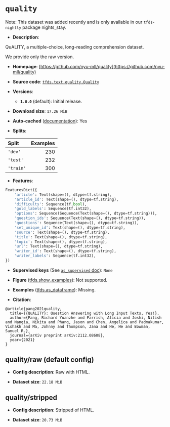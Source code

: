 <div itemscope itemtype="http://schema.org/Dataset">
  <div itemscope itemprop="includedInDataCatalog" itemtype="http://schema.org/DataCatalog">
    <meta itemprop="name" content="TensorFlow Datasets" />
  </div>
  <meta itemprop="name" content="quality" />
  <meta itemprop="description" content="QuALITY, a multiple-choice, long-reading comprehension dataset.&#10;&#10;We provide only the raw version.&#10;&#10;To use this dataset:&#10;&#10;```python&#10;import tensorflow_datasets as tfds&#10;&#10;ds = tfds.load(&#x27;quality&#x27;, split=&#x27;train&#x27;)&#10;for ex in ds.take(4):&#10;  print(ex)&#10;```&#10;&#10;See [the guide](https://www.tensorflow.org/datasets/overview) for more&#10;informations on [tensorflow_datasets](https://www.tensorflow.org/datasets).&#10;&#10;" />
  <meta itemprop="url" content="https://www.tensorflow.org/datasets/catalog/quality" />
  <meta itemprop="sameAs" content="https://github.com/nyu-mll/quality" />
  <meta itemprop="citation" content="@article{pang2021quality,&#10;  title={{QuALITY}: Question Answering with Long Input Texts, Yes!},&#10;  author={Pang, Richard Yuanzhe and Parrish, Alicia and Joshi, Nitish and Nangia, Nikita and Phang, Jason and Chen, Angelica and Padmakumar, Vishakh and Ma, Johnny and Thompson, Jana and He, He and Bowman, Samuel R.},&#10;  journal={arXiv preprint arXiv:2112.08608},&#10;  year={2021}&#10;}" />
</div>

# `quality`


Note: This dataset was added recently and is only available in our
`tfds-nightly` package
<span class="material-icons" title="Available only in the tfds-nightly package">nights_stay</span>.

*   **Description**:

QuALITY, a multiple-choice, long-reading comprehension dataset.

We provide only the raw version.

*   **Homepage**:
    [https://github.com/nyu-mll/quality](https://github.com/nyu-mll/quality)

*   **Source code**:
    [`tfds.text.quality.Quality`](https://github.com/tensorflow/datasets/tree/master/tensorflow_datasets/text/quality/quality.py)

*   **Versions**:

    *   **`1.0.0`** (default): Initial release.

*   **Download size**: `17.26 MiB`

*   **Auto-cached**
    ([documentation](https://www.tensorflow.org/datasets/performances#auto-caching)):
    Yes

*   **Splits**:

Split     | Examples
:-------- | -------:
`'dev'`   | 230
`'test'`  | 232
`'train'` | 300

*   **Features**:

```python
FeaturesDict({
    'article': Text(shape=(), dtype=tf.string),
    'article_id': Text(shape=(), dtype=tf.string),
    'difficults': Sequence(tf.bool),
    'gold_labels': Sequence(tf.int32),
    'options': Sequence(Sequence(Text(shape=(), dtype=tf.string))),
    'question_ids': Sequence(Text(shape=(), dtype=tf.string)),
    'questions': Sequence(Text(shape=(), dtype=tf.string)),
    'set_unique_id': Text(shape=(), dtype=tf.string),
    'source': Text(shape=(), dtype=tf.string),
    'title': Text(shape=(), dtype=tf.string),
    'topic': Text(shape=(), dtype=tf.string),
    'url': Text(shape=(), dtype=tf.string),
    'writer_id': Text(shape=(), dtype=tf.string),
    'writer_labels': Sequence(tf.int32),
})
```

*   **Supervised keys** (See
    [`as_supervised` doc](https://www.tensorflow.org/datasets/api_docs/python/tfds/load#args)):
    `None`

*   **Figure**
    ([tfds.show_examples](https://www.tensorflow.org/datasets/api_docs/python/tfds/visualization/show_examples)):
    Not supported.

*   **Examples**
    ([tfds.as_dataframe](https://www.tensorflow.org/datasets/api_docs/python/tfds/as_dataframe)):
    Missing.

*   **Citation**:

```
@article{pang2021quality,
  title={{QuALITY}: Question Answering with Long Input Texts, Yes!},
  author={Pang, Richard Yuanzhe and Parrish, Alicia and Joshi, Nitish and Nangia, Nikita and Phang, Jason and Chen, Angelica and Padmakumar, Vishakh and Ma, Johnny and Thompson, Jana and He, He and Bowman, Samuel R.},
  journal={arXiv preprint arXiv:2112.08608},
  year={2021}
}
```


## quality/raw (default config)

*   **Config description**: Raw with HTML.

*   **Dataset size**: `22.18 MiB`

## quality/stripped

*   **Config description**: Stripped of HTML.

*   **Dataset size**: `20.73 MiB`
